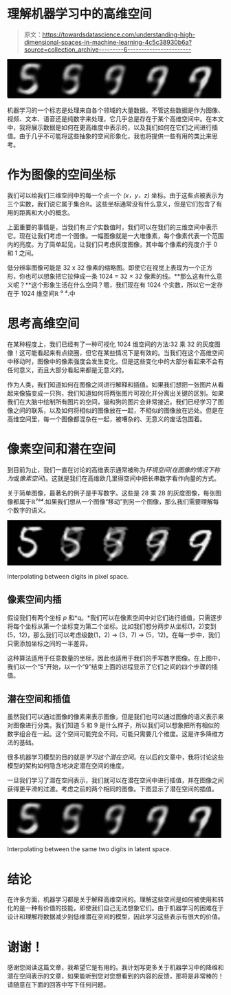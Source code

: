 # 理解机器学习中的高维空间

> 原文：<https://towardsdatascience.com/understanding-high-dimensional-spaces-in-machine-learning-4c5c38930b6a?source=collection_archive---------6----------------------->

![](img/a7744a6018d490c464ddd83acfb38f69.png)

机器学习的一个标志是处理来自各个领域的大量数据。不管这些数据是作为图像、视频、文本、语音还是纯数字来处理，它几乎总是存在于某个高维空间中。在本文中，我将展示数据是如何在更高维度中表示的，以及我们如何在它们之间进行插值。由于几乎不可能将这些抽象的空间形象化，我也将提供一些有用的类比来思考。

# 作为图像的空间坐标

我们可以给我们三维空间中的每一个点一个 *(x，y，z)* 坐标。由于这些点被表示为三个实数，我们说它属于集合ℝ。这些坐标通常没有什么意义，但是它们包含了有用的距离和大小的概念。

上面重要的事情是，当我们有*三个*实数值时，我们可以在我们的三维空间中表示它。现在让我们考虑一个图像。一幅图像就是一大堆像素，每个像素代表一个范围内的亮度。为了简单起见，让我们只考虑灰度图像，其中每个像素的亮度介于 0 和 1 之间。

低分辨率图像可能是 32 x 32 像素的缩略图。即使它在视觉上表现为一个正方形，你也可以想象把它拉伸成一条 1024 = 32 × 32 像素的线。**那么这有什么意义呢？**这个形象生活在什么空间？嗯，我们现在有 1024 个实数，所以它一定存在于 1024 维空间ℝ ⁰ ⁴.中

# 思考高维空间

在某种程度上，我们已经有了一种可视化 1024 维空间的方法:32 乘 32 的灰度图像！这可能看起来有点绕圈，但它在某些情况下是有效的。当我们在这个高维空间中移动时，图像中的像素强度会发生变化。但是这些变化中的大部分看起来不会有任何意义，而且大部分看起来都是无意义的。

作为人类，我们知道如何在图像之间进行解释和插值。如果我们想把一张图片从看起来像猫变成一只狗，我们知道如何将两张图片可视化并分离出关键的区别。如果我们在大脑中绘制所有图片的空间，猫和狗的图片会非常接近。我们已经学习了图像之间的联系，以及如何将相似的图像放在一起，不相似的图像放在远处。但是在高维空间里，每一个图像都混杂在一起，被嘈杂的、无意义的废话包围着。

# 像素空间和潜在空间

到目前为止，我们一直在讨论的高维表示通常被称为*环境空间(在图像的情况下称为*或*像素空间*)。这就是我们在高维欧几里得空间中把长串数字看作向量的方式。

关于简单图像，最著名的例子是手写数字。这些是 28 乘 28 的灰度图像，每张图像都属于ℝ⁷⁸⁴.如果我们想从一个图像“移动”到另一个图像，那么我们需要理解每个数字的语义。

![](img/e729abfcd8d557e411c10731602138ed.png)

Interpolating between digits in pixel space.

## 像素空间内插

假设我们有两个坐标 *p* 和*q。*我们可以在像素空间中对它们进行插值，只需逐步将每个坐标从第一个坐标变为第二个坐标。比如我们想分两步从坐标(1，2)变到(5，12)，那么我们可以考虑级数(1，2) → (3，7) → (5，12)。在每一步中，我们只需添加坐标之间的一半差异。

这种算法适用于任意数量的坐标，因此也适用于我们的手写数字图像。在上图中，我们以一个“5”开始，以一个“9”结束上面的进程显示了它们之间的四个步骤的插值。

## 潜在空间和插值

虽然我们可以通过图像的像素来表示图像，但是我们也可以通过图像的语义表示来对图像进行分类。我们知道 5 和 9 是什么样子，所以我们可以想象把所有相似的数字组合在一起。这个空间可能完全不同，可能只需要几个维度。这是许多降维方法的基础。

很多机器学习模型的目的就是*学习这个潜在空间*。在以后的文章中，我将讨论这些模型的架构如何隐含地决定潜在空间的维度。

一旦我们学习了潜在空间表示，我们就可以在潜在空间中进行插值，并在图像之间获得更平滑的过渡。考虑之前的两个相同的图像。下图显示了潜在空间的插值。

![](img/a7744a6018d490c464ddd83acfb38f69.png)

Interpolating between the same two digits in latent space.

# 结论

在许多方面，机器学习都是关于解释高维空间的。理解这些空间是如何被使用和转化的是一种有价值的技能，即使我们自己无法想象它们。由于机器学习的困难在于设计和理解将数据减少到低维潜在空间的模型，因此学习这些表示有很大的价值。

# 谢谢！

感谢您阅读这篇文章，我希望它是有用的。我计划写更多关于机器学习中的降维和潜在空间表示的文章，如果能听到您对您想看到的内容的反馈，那将是非常棒的！请随意在下面的回答中写下任何问题。